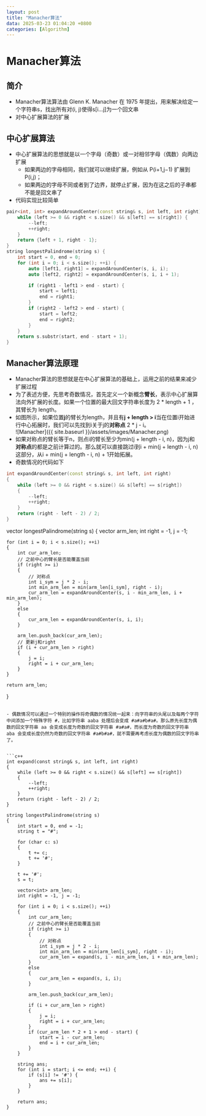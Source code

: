 ```yaml
---
layout: post
title: "Manacher算法"
data: 2025-03-23 01:04:20 +0800
categories: [Algorithm]
---
```

# Manacher算法
## 简介
- Manacher算法算法由 Glenn K. Manacher 在 1975 年提出，用来解决给定一个字符串s，找出所有对(i, j)使得s[i...j]为一个回文串
- 对中心扩展算法的扩展
## 中心扩展算法
- 中心扩展算法的思想就是以一个字母（奇数）或一对相邻字母（偶数）向两边扩展
    - 如果两边的字母相同，我们就可以继续扩展，例如从 P(i+1,j−1) 扩展到 P(i,j)；
    - 如果两边的字母不同或者到了边界，就停止扩展，因为在这之后的子串都不能是回文串了
- 代码实现比较简单

```c++
pair<int, int> expandAroundCenter(const string& s, int left, int right) {
    while (left >= 0 && right < s.size() && s[left] == s[right]) {
        --left;
        ++right;
    }
    return {left + 1, right - 1};
}
string longestPalindrome(string s) {
    int start = 0, end = 0;
    for (int i = 0; i < s.size(); ++i) {
        auto [left1, right1] = expandAroundCenter(s, i, i);
        auto [left2, right2] = expandAroundCenter(s, i, i + 1);

        if (right1 - left1 > end - start) {
            start = left1;
            end = right1;
        }
        if (right2 - left2 > end - start) {
            start = left2;
            end = right2;
        }
    }
    return s.substr(start, end - start + 1);
}
```
## Manacher算法原理
- Manacher算法的思想就是在中心扩展算法的基础上，运用之前的结果来减少扩展过程
- 为了表述方便，先思考奇数情况，首先定义一个新概念**臂长**，表示中心扩展算法向外扩展的长度。如果一个位置的最大回文字符串长度为 2 * length + 1 ，其臂长为 length。
- 如图所示，如果位置**j**的臂长为length，并且有**j + length > i**当在位置i开始进行中心拓展时，我们可以先找到i关于j的**对称点** 2 * j - i。  
![Manacher]({{ site.baseurl }}/assets/images/Manacher.png)  
- 如果对称点的臂长等于n，则点i的臂长至少为min(j + length - i, n)，因为j和**对称点**的都是之前计算过的。那么就可以直接跳过i到i + min(j + length - i, n)这部分，从i + min(j + length - i, n) + 1开始拓展。  
- 奇数情况的代码如下
```c++
int expandAroundCenter(const string& s, int left, int right)
{
    while (left >= 0 && right < s.size() && s[left] == s[right])
    {
        --left;
        ++right;
    }
    return (right - left - 2) / 2;
}
```

vector<int> longestPalindrome(string s)
{
    vector<int> arm_len;
    int right = -1, j = -1;

    for (int i = 0; i < s.size(); ++i)
    {
        int cur_arm_len;
        // 之前中心的臂长是否能覆盖当前
        if (right >= i)
        {
            // 对称点
            int i_sym = j * 2 - i;
            int min_arm_len = min(arm_len[i_sym], right - i);
            cur_arm_len = expandAroundCenter(s, i - min_arm_len, i + min_arm_len);
        }
        else
        {
            cur_arm_len = expandAroundCenter(s, i, i);
        }

        arm_len.push_back(cur_arm_len);
        // 更新j和right
        if (i + cur_arm_len > right)
        {
            j = i;
            right = i + cur_arm_len;
        }
    }

    return arm_len;
}

```

- 偶数情况可以通过一个特别的操作将奇偶数的情况统一起来：向字符串的头尾以及每两个字符中间添加一个特殊字符 #，比如字符串 aaba 处理后会变成 #a#a#b#a#。那么原先长度为偶数的回文字符串 aa 会变成长度为奇数的回文字符串 #a#a#，而长度为奇数的回文字符串 aba 会变成长度仍然为奇数的回文字符串 #a#b#a#，就不需要再考虑长度为偶数的回文字符串了。


```c++
int expand(const string& s, int left, int right)
{
    while (left >= 0 && right < s.size() && s[left] == s[right])
    {
        --left;
        ++right;
    }
    return (right - left - 2) / 2;
}

string longestPalindrome(string s)
{
    int start = 0, end = -1;
    string t = "#";

    for (char c: s)
    {
        t += c;
        t += '#';
    }

    t += '#';
    s = t;

    vector<int> arm_len;
    int right = -1, j = -1;

    for (int i = 0; i < s.size(); ++i)
    {
        int cur_arm_len;
        // 之前中心的臂长是否能覆盖当前
        if (right >= i)
        {
            // 对称点
            int i_sym = j * 2 - i;
            int min_arm_len = min(arm_len[i_sym], right - i);
            cur_arm_len = expand(s, i - min_arm_len, i + min_arm_len);
        }
        else
        {
            cur_arm_len = expand(s, i, i);
        }

        arm_len.push_back(cur_arm_len);
        
        if (i + cur_arm_len > right)
        {
            j = i;
            right = i + cur_arm_len;
        }
        if (cur_arm_len * 2 + 1 > end - start) {
            start = i - cur_arm_len;
            end = i + cur_arm_len;
        }
    }

    string ans;
    for (int i = start; i <= end; ++i) {
        if (s[i] != '#') {
            ans += s[i];
        }
    }
    
    return ans;
}
```